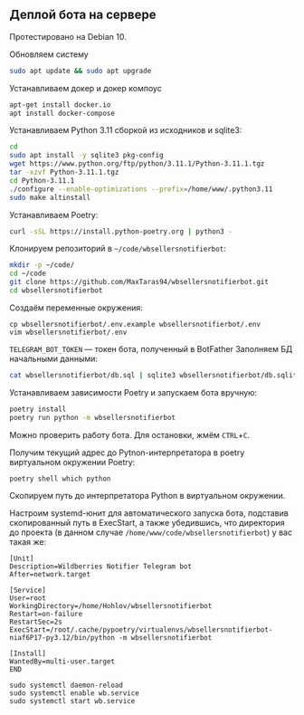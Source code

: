 ## Деплой бота на сервере

Протестировано на Debian 10.

Обновляем систему

```bash
sudo apt update && sudo apt upgrade
```
Устанавливаем докер и докер компоус
```bash
apt-get install docker.io
apt install docker-compose
```
Устанавливаем Python 3.11 сборкой из исходников и sqlite3:

```bash
cd
sudo apt install -y sqlite3 pkg-config
wget https://www.python.org/ftp/python/3.11.1/Python-3.11.1.tgz
tar -xzvf Python-3.11.1.tgz
cd Python-3.11.1
./configure --enable-optimizations --prefix=/home/www/.python3.11
sudo make altinstall
```

Устанавливаем Poetry:

```bash
curl -sSL https://install.python-poetry.org | python3 -
```

Клонируем репозиторий в `~/code/wbsellersnotifierbot`:

```bash
mkdir -p ~/code/
cd ~/code
git clone https://github.com/MaxTaras94/wbsellersnotifierbot.git
cd wbsellersnotifierbot
```

Создаём переменные окружения:

```
cp wbsellersnotifierbot/.env.example wbsellersnotifierbot/.env
vim wbsellersnotifierbot/.env
```

`TELEGRAM_BOT_TOKEN` — токен бота, полученный в BotFather
Заполняем БД начальными данными:

```bash
cat wbsellersnotifierbot/db.sql | sqlite3 wbsellersnotifierbot/db.sqlite3
```

Устанавливаем зависимости Poetry и запускаем бота вручную:

```bash
poetry install
poetry run python -m wbsellersnotifierbot
```

Можно проверить работу бота. Для остановки, жмём `CTRL`+`C`.

Получим текущий адрес до Pytnon-интерпретатора в poetry виртуальном окружении Poetry:

```bash
poetry shell which python
```
Скопируем путь до интерпретатора Python в виртуальном окружении.

Настроим systemd-юнит для автоматического запуска бота, подставив скопированный путь в ExecStart, а также убедившись,
что директория до проекта (в данном случае `/home/www/code/wbsellersnotifierbot`) у вас такая же:

```
[Unit]
Description=Wildberries Notifier Telegram bot
After=network.target

[Service]
User=root
WorkingDirectory=/home/Hohlov/wbsellersnotifierbot
Restart=on-failure
RestartSec=2s
ExecStart=/root/.cache/pypoetry/virtualenvs/wbsellersnotifierbot-niaf6P17-py3.12/bin/python -m wbsellersnotifierbot

[Install]
WantedBy=multi-user.target
END

sudo systemctl daemon-reload
sudo systemctl enable wb.service
sudo systemctl start wb.service
```
